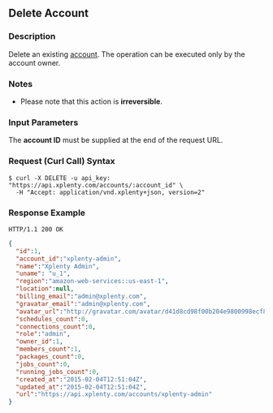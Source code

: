 ## Delete Account

### Description
Delete an existing [account](https://github.com/xplenty/xplenty-api-doc-v2/blob/master/resources/account.md). The operation can be executed only by the account owner.

### Notes
* Please note that this action is **irreversible**.

### Input Parameters
The **account ID** must be supplied at the end of the request URL.

### Request (Curl Call) Syntax
```shell
$ curl -X DELETE -u api_key: "https://api.xplenty.com/accounts/:account_id" \
  -H "Accept: application/vnd.xplenty+json, version=2"
```

### Response Example
```HTTP
HTTP/1.1 200 OK
```

```json
{
  "id":1,
  "account_id":"xplenty-admin",
  "name":"Xplenty Admin",
  "uname": "u_1",
  "region":"amazon-web-services::us-east-1",
  "location":null,
  "billing_email":"admin@xplenty.com",
  "gravatar_email":"admin@xplenty.com",
  "avatar_url":"http://gravatar.com/avatar/d41d8cd98f00b204e9800998ecf8427e.png?d=retro&s=140",
  "schedules_count":0,
  "connections_count":0,
  "role":"admin",
  "owner_id":1,
  "members_count":1,
  "packages_count":0,
  "jobs_count":0,
  "running_jobs_count":0,
  "created_at":"2015-02-04T12:51:04Z",
  "updated_at":"2015-02-04T12:51:04Z",
  "url":"https://api.xplenty.com/accounts/xplenty-admin"
}
```
